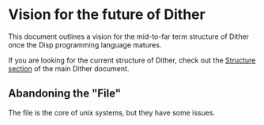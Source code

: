# Vision for the future of Dither

This document outlines a vision for the mid-to-far term structure of Dither once the Disp programming language matures.

If you are looking for the current structure of Dither, check out the [Structure section](../dither.md#structure) of the main Dither document.

## Abandoning the "File"

The file is the core of unix systems, but they have some issues.

